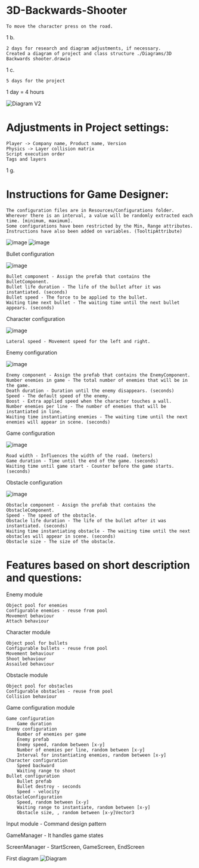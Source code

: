 # 3D-Backwards-Shooter
    To move the character press on the road.

1 b.

    2 days for research and diagram adjustments, if necessary.
    Created a diagram of project and class structure ./Diagrams/3D Backwards shooter.drawio

1 c.

    5 days for the project

1 day = 4 hours

![Diagram V2](https://user-images.githubusercontent.com/37576450/115917848-6c514780-a47f-11eb-84b7-f2dbe6d2566e.png)
# Adjustments in Project settings:
    Player -> Company name, Product name, Version
    Physics -> Layer collision matrix
    Script execution order
    Tags and layers
1 g. 
# Instructions for Game Designer:

    The configuration files are in Resources/Configurations folder. 
    Wherever there is an interval, a value will be randomly extracted each time. [minimum, maximum]. 
    Some configurations have been restricted by the Min, Range attributes.
    Instructions have also been added on variables. (TooltipAttribute)
![image](https://user-images.githubusercontent.com/37576450/115886994-25049000-a45a-11eb-93b0-271c39b83f7a.png)
![image](https://user-images.githubusercontent.com/37576450/115911948-68212c00-a477-11eb-94b6-2827ac73079e.png)

Bullet configuration 

![image](https://user-images.githubusercontent.com/37576450/115887868-06eb5f80-a45b-11eb-8095-9e1761971122.png)

    Bullet component - Assign the prefab that contains the BulletComponent.
    Bullet life duration - The life of the bullet after it was instantiated. (seconds)
    Bullet speed - The force to be applied to the bullet.
    Waiting time next bullet - The waiting time until the next bullet appears. (seconds)
Character configuration 

![image](https://user-images.githubusercontent.com/37576450/115887995-1f5b7a00-a45b-11eb-8a84-71fba3776f52.png)

    Lateral speed - Movement speed for the left and right.
Enemy configuration

![image](https://user-images.githubusercontent.com/37576450/115888053-2a160f00-a45b-11eb-825c-eb9ce95627ca.png)

    Enemy component - Assign the prefab that contains the EnemyComponent.
    Number enemies in game - The total number of enemies that will be in the game.
    Death duration - Duration until the enemy disappears. (seconds)
    Speed - The default speed of the enemy.
    Boost - Extra applied speed when the character touches a wall.
    Number enemies per line - The number of enemies that will be instantiated in line.
    Waiting time instantiating enemies - The waiting time until the next enemies will appear in scene. (seconds)
    
Game configuration

![image](https://user-images.githubusercontent.com/37576450/115888300-706b6e00-a45b-11eb-9b1d-b372ab766a55.png)

    Road width - Influences the width of the road. (meters)
    Game duration - Time until the end of the game. (seconds)
    Waiting time until game start - Counter before the game starts. (seconds)
    
Obstacle configuration

![image](https://user-images.githubusercontent.com/37576450/115888382-8842f200-a45b-11eb-95ed-cf71be455b55.png)

    Obstacle component - Assign the prefab that contains the ObstacleComponent.
    Speed - The speed of the obstacle.
    Obstacle life duration - The life of the bullet after it was instantiated. (seconds)
    Waiting time instantiating obstacle - The waiting time until the next obstacles will appear in scene. (seconds)
    Obstacle size - The size of the obstacle.


# Features based on short description and questions:

Enemy module

    Object pool for enemies
    Configurable enemies - reuse from pool
    Movement behaviour
    Attach behaviour

Character module

    Object pool for bullets
    Configurable bullets - reuse from pool
    Movement behaviour
    Shoot behaviour
    Assailed behaviour

Obstacle module

    Object pool for obstacles
    Configurable obstacles - reuse from pool
    Collision behaviour

Game configuration module

    Game configuration
        Game duration
    Enemy configuration
        Number of enemies per game
        Enemy prefab
        Enemy speed, random between [x-y]
        Number of enemies per line, random between [x-y]
        Interval for instantiating enemies, random between [x-y]
    Character configuration
        Speed backward
        Waiting range to shoot
    Bullet configuration
        Bullet prefab
        Bullet destroy - seconds
        Speed - velocity
    ObstacleConfiguration
        Speed, random between [x-y]
        Waiting range to instantiate, random between [x-y]
        Obstacle size, , random between [x-y]Vector3

Input module - Command design pattern

GameManager - It handles game states

ScreenManager - StartScreen, GameScreen, EndScreen

First diagram
![Diagram](https://user-images.githubusercontent.com/37576450/115350810-3cbfe800-a1be-11eb-850e-db2fcf910eb2.png)

